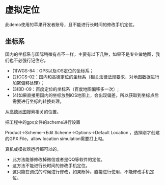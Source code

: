# 虚拟定位

此demo使用的苹果开发者账号，且不能进行长时间的修改手机定位。

## 坐标系

国内的坐标系与国际稍微有点不一样，主要有以下几种，如果不是专业做地图，我们也不必强行记住它。

* (1)WGS-84：GPS以及iOS定位的坐标系；
* (2)GCS-02：国内和高德定位的坐标系（相关法律法规要求，对地图数据进行加密偏移处理）；
* (3)BD-09：百度定位的坐标系（百度地图偏移多一次）;
* (4)如果直接用国内的坐标放到iOS地图上，会出现偏差，所以获取到坐标点后需要进行坐标的转换处理。

从[高德地图](http://lbs.amap.com/console/show/picker)搜索相关的位置。

把工程中的gpx文件的scheme进行设置

Product->Scheme->Edit Scheme->Options->Default Location ，选择刚才创建的GPX File，allow location simulation需要打上勾。

真机或模拟器运行都可以的。

* 此方法能够修改掉微信或者是QQ等软件的定位。
* 这方法不能进行长时间的修改手机定位。
* 这只能在调试的时候进行修改，如果断掉，直接进行使用，不能修改手机定位。